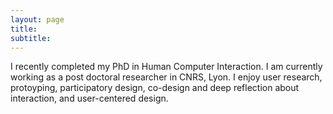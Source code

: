 ```yaml
---
layout: page
title:
subtitle: 
---
```




I recently completed my PhD in Human Computer Interaction. I am currently working as a post doctoral researcher in CNRS, Lyon. I enjoy user research, protoyping, participatory design, co-design and deep reflection about interaction, and user-centered design. 

